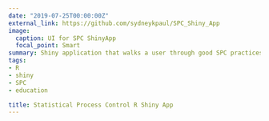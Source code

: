 ```yaml
---
date: "2019-07-25T00:00:00Z"
external_link: https://github.com/sydneykpaul/SPC_Shiny_App
image:
  caption: UI for SPC ShinyApp
  focal_point: Smart
summary: Shiny application that walks a user through good SPC practices.
tags:
- R
- shiny
- SPC
- education

title: Statistical Process Control R Shiny App
---
```

